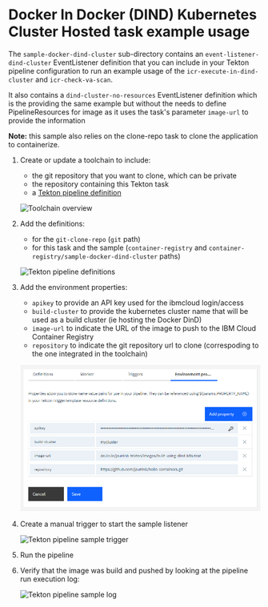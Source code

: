 # Docker In Docker (DIND) Kubernetes Cluster Hosted task example usage
The `sample-docker-dind-cluster` sub-directory contains an `event-listener-dind-cluster` EventListener definition that you can include in your Tekton pipeline configuration to run an example usage of the `icr-execute-in-dind-cluster` and `icr-check-va-scan`.

It also contains a `dind-cluster-no-resources` EventListener definition which is the providing the same example but without the needs to define PipelineResources for image as it uses the task's parameter `image-url` to provide the information

**Note:** this sample also relies on the clone-repo task to clone the application to containerize.

1) Create or update a toolchain to include:

   - the git repository that you want to clone, which can be private
   - the repository containing this Tekton task
   - a [Tekton pipeline definition](https://cloud.ibm.com/docs/ContinuousDelivery?topic=ContinuousDelivery-tekton-pipelines#create_tekton_pipeline)

   ![Toolchain overview](./images/dind-cluster-sample-toolchain-overview.png)

2) Add the definitions:

   - for the `git-clone-repo` (`git` path)
   - for this task and the sample (`container-registry` and `container-registry/sample-docker-dind-cluster` paths)

   ![Tekton pipeline definitions](./images/dind-cluster-sample-tekton-pipeline-definitions.png)

3) Add the environment properties:

   - `apikey` to provide an API key used for the ibmcloud login/access
   - `build-cluster` to provide the kubernetes cluster name that will be used as a build cluster (ie hosting the Docker DinD)
   - `image-url` to indicate the URL of the image to push to the IBM Cloud Container Registry
   - `repository` to indicate the git repository url to clone (correspoding to the one integrated in the toolchain)

   ![Tekton pipeline environment properties](./images/dind-cluster-sample-tekton-pipeline-environment-properties.png)

4) Create a manual trigger to start the sample listener

   ![Tekton pipeline sample trigger](./images/dind-cluster-sample-tekton-pipeline-sample-triggers.png)

5) Run the pipeline

6) Verify that the image was build and pushed by looking at the pipeline run execution log:
   
   ![Tekton pipeline sample log](./images/dind-cluster-sample-tekton-pipeline-run-log.png)
